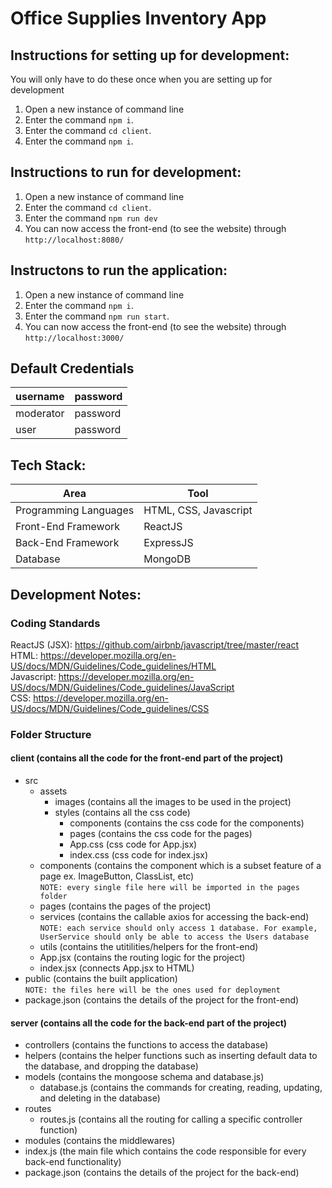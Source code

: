# Office Supplies Inventory App

## Instructions for setting up for development:
You will only have to do these once when you are setting up for development

1. Open a new instance of command line
2. Enter the command `npm i`.
3. Enter the command `cd client`.
4. Enter the command `npm i`.

## Instructions to run for development:
1. Open a new instance of command line
2. Enter the command `cd client`.
4. Enter the command `npm run dev`
5. You can now access the front-end (to see the website) through `http://localhost:8080/`  

## Instructons to run the application:
1. Open a new instance of command line
2. Enter the command `npm i`.
3. Enter the command `npm run start`.
5. You can now access the front-end (to see the website) through `http://localhost:3000/`


## Default Credentials
| username      | password   |
| ------------- | ---------- |
| moderator     | password   |
| user          | password   |

## Tech Stack:
| Area                  | Tool                    |
| --------------------- | ----------------------- |
| Programming Languages | HTML, CSS, Javascript   |
| Front-End Framework   | ReactJS                 |
| Back-End Framework    | ExpressJS               |
| Database              | MongoDB                 |

## Development Notes: 
### Coding Standards
ReactJS (JSX): https://github.com/airbnb/javascript/tree/master/react  
HTML: https://developer.mozilla.org/en-US/docs/MDN/Guidelines/Code_guidelines/HTML  
Javascript: https://developer.mozilla.org/en-US/docs/MDN/Guidelines/Code_guidelines/JavaScript  
CSS: https://developer.mozilla.org/en-US/docs/MDN/Guidelines/Code_guidelines/CSS  

### Folder Structure
#### client (contains all the code for the front-end part of the project)
- src  
  - assets  
    - images (contains all the images to be used in the project)  
    - styles (contains all the css code)  
      - components (contains the css code for the components)
      - pages (contains the css code for the pages)  
      - App.css (css code for App.jsx)
      - index.css (css code for index.jsx)
  - components (contains the component which is a subset feature of a page ex. ImageButton, ClassList, etc)  
    `NOTE: every single file here will be imported in the pages folder`
  - pages (contains the pages of the project)
  - services (contains the callable axios for accessing the back-end)  
    `NOTE: each service should only access 1 database. For example, UserService should only be able to access the Users database`
  - utils (contains the utitilities/helpers for the front-end)
  - App.jsx (contains the routing logic for the project)
  - index.jsx (connects App.jsx to HTML)
- public (contains the built application)  
  `NOTE: the files here will be the ones used for deployment` 
- package.json (contains the details of the project for the front-end)

#### server (contains all the code for the back-end part of the project)
- controllers (contains the functions to access the database)
- helpers (contains the helper functions such as inserting default data to the database, and dropping the database)
- models (contains the mongoose schema and database.js) 
  - database.js (contains the commands for creating, reading, updating, and deleting in the database) 
- routes
  - routes.js (contains all the routing for calling a specific controller function) 
- modules (contains the middlewares)
- index.js (the main file which contains the code responsible for every back-end functionality)
- package.json (contains the details of the project for the back-end)